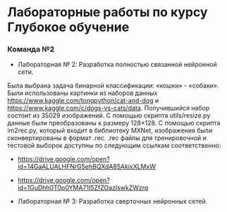 # Лабораторные работы по курсу Глубокое обучение

### Команда №2

* Лабораторная № 2: Разработка полностью связанной нейронной сети.

Была выбрана задача бинарной классификации: «кошки» - «собаки». Были использованы картинки из наборов данных https://www.kaggle.com/tongpython/cat-and-dog и https://www.kaggle.com/c/dogs-vs-cats/data.
Получившийся набор состоит из 35029 изображений. С помощью скрипта utils/resize.py данные были преобразованы к размеру 128×128. С помощью скрипта im2rec.py, который входит в библиотеку MXNet, изображения были сконвертированы в формат .rec.
.rec файлы для тренировочной и тестовой выборок доступны по следующим ссылкам соответственно:
* https://drive.google.com/open?id=14GaALUALHFNrG5ehBQXdA85AkixXLMxW
* https://drive.google.com/open?id=1GuDhh0T0p0YMA71I5ZfZOazIswkZWzrq

* Лабораторная № 3: Разработка сверточных нейронных сетей.
